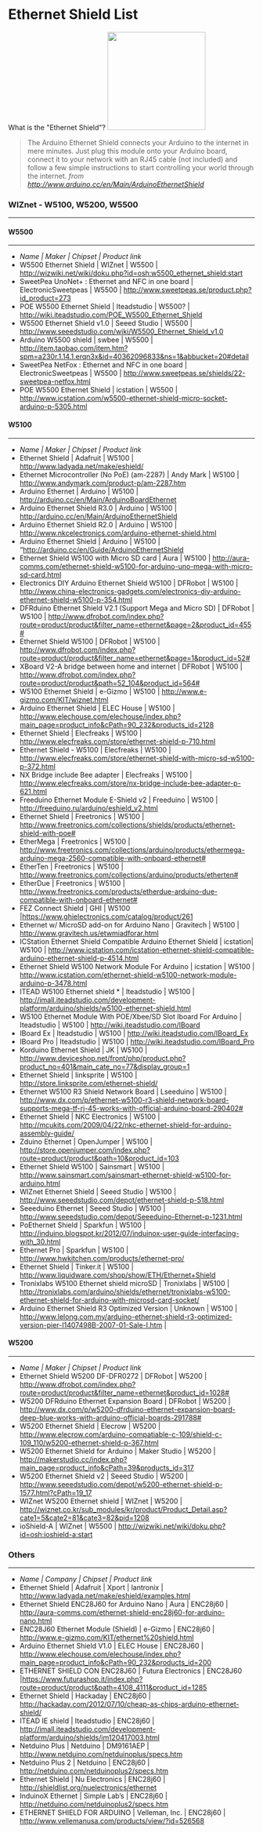 # Ethernet Shield List

What is the "Ethernet Shield"?
<img width=200 src=http://arduino.cc/en/uploads/Main/ArduinoEthernetShield_R3_Front_450px.jpg >
> The Arduino Ethernet Shield connects your Arduino to the internet in mere minutes. Just plug this module onto your Arduino board, connect it to your network with an RJ45 cable (not included) and follow a few simple instructions to start controlling your world through the internet. 
*from http://www.arduino.cc/en/Main/ArduinoEthernetShield*

### WIZnet - **W5100, W5200, W5500**
------

#### W5500
----
- *Name | Maker | Chipset | Product link*
- W5500 Ethernet Shield | WIZnet | W5500 | http://wizwiki.net/wiki/doku.php?id=osh:w5500_ethernet_shield:start
- SweetPea UnoNet+ : Ethernet and NFC in one board | ElectronicSweetpeas | W5500 | http://www.sweetpeas.se/product.php?id_product=273
- POE W5500 Ethernet Shield | Iteadstudio | W5500? | http://wiki.iteadstudio.com/POE_W5500_Ethernet_Shield
- W5500 Ethernet Shield v1.0 | Seeed Studio | W5500 | http://www.seeedstudio.com/wiki/W5500_Ethernet_Shield_v1.0
- Arduino W5500 shield | swbee | W5500 | http://item.taobao.com/item.htm?spm=a230r.1.14.1.erqn3x&id=40362096833&ns=1&abbucket=20#detail
- SweetPea NetFox : Ethernet and NFC in one board | ElectronicSweetpeas | W5500 | http://www.sweetpeas.se/shields/22-sweetpea-netfox.html
- POE W5500 Ethernet Shield | icstation | W5500 | http://www.icstation.com/w5500-ethernet-shield-micro-socket-arduino-p-5305.html

#### W5100
----

- *Name | Maker | Chipset | Product link*
- Ethernet Shield | Adafruit | W5100 | http://www.ladyada.net/make/eshield/ 
- Ethernet Microcontroller (No PoE) (am-2287) | Andy Mark | W5100 | http://www.andymark.com/product-p/am-2287.htm
- Arduino Ethernet | Arduino | W5100 | http://arduino.cc/en/Main/ArduinoBoardEthernet
- Arduino Ethernet Shield R3.0 | Arduino | W5100 | http://arduino.cc/en/Main/ArduinoEthernetShield
- Arduino Ethernet Shield R2.0 | Arduino | W5100 | http://www.nkcelectronics.com/arduino-ethernet-shield.html
- Arduino Ethernet Shield | Arduino | W5100 | “http://arduino.cc/en/Guide/ArduinoEthernetShield
- Ethernet Shield W5100 with Micro SD card | Aura | W5100 | http://aura-comms.com/ethernet-shield-w5100-for-arduino-uno-mega-with-micro-sd-card.html
- Electronics DIY Arduino Ethernet Shield W5100  | DFRobot | W5100 | http://www.china-electronics-gadgets.com/electronics-diy-arduino-ethernet-shield-w5100-p-354.html
- DFRduino Ethernet Shield V2.1 (Support Mega and Micro SD) | DFRobot | W5100 | http://www.dfrobot.com/index.php?route=product/product&filter_name=ethernet&page=2&product_id=455#
- Ethernet Shield W5100 | DFRobot | W5100 | http://www.dfrobot.com/index.php?route=product/product&filter_name=ethernet&page=1&product_id=52#
- XBoard V2-A bridge between home and internet | DFRobot | W5100 | http://www.dfrobot.com/index.php?route=product/product&path=52_104&product_id=564#
- W5100 Ethernet Shield | e-Gizmo | W5100 | http://www.e-gizmo.com/KIT/wiznet.html
- Arduino Ethernet Shield | ELEC House | W5100 | http://www.elechouse.com/elechouse/index.php?main_page=product_info&cPath=90_232&products_id=2128
- Ethernet Shield | Elecfreaks | W5100 | http://www.elecfreaks.com/store/ethernet-shield-p-710.html
- Ethernet Shield - W5100 | Elecfreaks | W5100 | http://www.elecfreaks.com/store/ethernet-shield-with-micro-sd-w5100-p-372.html
- NX Bridge include Bee adapter | Elecfreaks | W5100 | http://www.elecfreaks.com/store/nx-bridge-include-bee-adapter-p-621.html
- Freeduino Ethernet Module E-Shield v2 | Freeduino | W5100 | http://freeduino.ru/arduino/eshield_v2.html
- Ethernet Shield | Freetronics | W5100 | http://www.freetronics.com/collections/shields/products/ethernet-shield-with-poe#
- EtherMega | Freetronics | W5100 | http://www.freetronics.com/collections/arduino/products/ethermega-arduino-mega-2560-compatible-with-onboard-ethernet#
- EtherTen | Freetronics | W5100 | http://www.freetronics.com/collections/arduino/products/etherten#
- EtherDue | Freetronics | W5100 | http://www.freetronics.com/products/etherdue-arduino-due-compatible-with-onboard-ethernet#
- FEZ Connect Shield | GHI  | W5100 |https://www.ghielectronics.com/catalog/product/261
- Ethernet w/ MicroSD add-on for Arduino Nano | Gravitech | W5100 | http://www.gravitech.us/etwmiadforar.html
- ICStation Ethernet Shield Compatible Arduino Ethernet Shield | icstation| W5100 | http://www.icstation.com/icstation-ethernet-shield-compatible-arduino-ethernet-shield-p-4514.html
- Ethernet Shield W5100 Network Module For Arduino | icstation | W5100 | http://www.icstation.com/ethernet-shield-w5100-network-module-arduino-p-3478.html
- ITEAD W5100 Ethernet shield * | Iteadstudio | W5100 | http://imall.iteadstudio.com/development-platform/arduino/shields/w5100-ethernet-shield.html
- W5100 Ethernet Module With POE/Xbee/SD Slot Iboard For Arduino | Iteadstudio | W5100 | http://wiki.iteadstudio.com/IBoard
- IBoard Ex | Iteadstudio | W5100 | http://wiki.iteadstudio.com/IBoard_Ex
- IBoard Pro | Iteadstudio | W5100 | http://wiki.iteadstudio.com/IBoard_Pro
- Korduino Ethernet Shield  | JK | W5100 | http://www.deviceshop.net/front/php/product.php?product_no=401&main_cate_no=77&display_group=1
- Ethernet Shield | linksprite | W5100 | http://store.linksprite.com/ethernet-shield/
- Ethernet W5100 R3 Shield Network Board | Lseeduino | W5100 | http://www.dx.com/p/ethernet-w5100-r3-shield-network-board-supports-mega-tf-rj-45-works-with-official-arduino-board-290402#
- Ethernet Shield | NKC Electronics | W5100 | http://mcukits.com/2009/04/22/nkc-ethernet-shield-for-arduino-assembly-guide/
- Zduino Ethernet | OpenJumper | W5100 | http://store.openjumper.com/index.php?route=product/product&path=10&product_id=103
- Ethernet Shield W5100 | Sainsmart | W5100 | http://www.sainsmart.com/sainsmart-ethernet-shield-w5100-for-arduino.html
- WIZnet Ethernet Shield | Seeed Studio | W5100 | http://www.seeedstudio.com/depot/ethernet-shield-p-518.html
- Seeeduino Ethernet | Seeed Studio | W5100 | http://www.seeedstudio.com/depot/Seeeduino-Ethernet-p-1231.html
- PoEthernet Shield | Sparkfun | W5100 | http://induino.blogspot.kr/2012/07/induinox-user-guide-interfacing-with_30.html
- Ethernet Pro | Sparkfun | W5100 | http://www.hwkitchen.com/products/ethernet-pro/
- Ethernet Shield  | Tinker.it | W5100 | http://www.liquidware.com/shop/show/ETH/Ethernet+Shield
- Tronixlabs W5100 Ethernet shield microSD | Tronixlabs  | W5100 | http://tronixlabs.com/arduino/shields/ethernet/tronixlabs-w5100-ethernet-shield-for-arduino-with-microsd-card-socket/
- Arduino Ethernet Shield R3 Optimized Version | Unknown | W5100 | http://www.lelong.com.my/arduino-ethernet-shield-r3-optimized-version-pier-I1407498B-2007-01-Sale-I.htm |

#### W5200
----

- *Name | Maker | Chipset | Product link*
- Ethernet Shield W5200 DF-DFR0272 | DFRobot | W5200 | http://www.dfrobot.com/index.php?route=product/product&filter_name=ethernet&product_id=1028#
- W5200 DFRduino Ethernet Expansion Board  | DFRobot | W5200 | http://www.dx.com/p/w5200-dfrduino-ethernet-expansion-board-deep-blue-works-with-arduino-official-boards-291788#
- W5200 Ethernet Shield | Elecrow | W5200 | http://www.elecrow.com/arduino-compatiable-c-109/shield-c-109_110/w5200-ethernet-shield-p-367.html
- W5200 Ethernet Shield for Arduino | Maker Studio | W5200 | http://makerstudio.cc/index.php?main_page=product_info&cPath=39&products_id=317
- W5200 Ethernet Shield v2 | Seeed Studio | W5200 | http://www.seeedstudio.com/depot/w5200-ethernet-shield-p-1577.html?cPath=19_17
- WIZnet W5200 Ethernet shield | WIZnet  | W5200 | http://wiznet.co.kr/sub_modules/kr/product/Product_Detail.asp?cate1=5&cate2=81&cate3=82&pid=1208
- ioShield-A | WIZnet  | W5500 | http://wizwiki.net/wiki/doku.php?id=osh:ioshield-a:start

### Others
------
- *Name | Company | Chipset | Product link*
- Ethernet Shield | Adafruit | Xport | lantronix | http://www.ladyada.net/make/eshield/examples.html
- Ethernet Shield ENC28J60 for Arduino Nano | Aura | ENC28j60 | http://aura-comms.com/ethernet-shield-enc28j60-for-arduino-nano.html
- ENC28J60 Ethernet Module (Shield) | e-Gizmo | ENC28j60 | http://www.e-gizmo.com/KIT/ethernet%20shield.html
- Arduino Ethernet Shield V1.0 | ELEC House | ENC28J60 | http://www.elechouse.com/elechouse/index.php?main_page=product_info&cPath=90_232&products_id=200
- ETHERNET SHIELD CON ENC28J60 | Futura Electronics | ENC28J60 |https://www.futurashop.it/index.php?route=product/product&path=4108_4111&product_id=1285
- Ethernet Shield | Hackaday | ENC28j60 | http://hackaday.com/2012/07/10/cheap-as-chips-arduino-ethernet-shield/
- ITEAD IE shield | Iteadstudio | ENC28j60 | http://imall.iteadstudio.com/development-platform/arduino/shields/im120417003.html
- Netduino Plus | Netduino | DM9161AEP | http://www.netduino.com/netduinoplus/specs.htm
- Netduino Plus 2 | Netduino | ENC28j60 | http://netduino.com/netduinoplus2/specs.htm
- Ethernet Shield | Nu Electronics | ENC28j60 | http://shieldlist.org/nuelectronics/ethernet
- InduinoX Ethernet | Simple Lab’s | ENC28j60 | http://netduino.com/netduinoplus2/specs.htm
- ETHERNET SHIELD FOR ARDUINO | Velleman, Inc. | ENC28j60 | http://www.vellemanusa.com/products/view/?id=526568
